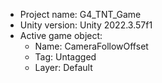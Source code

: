 <!-- UNITY CODE ASSIST INSTRUCTIONS START -->
- Project name: G4_TNT_Game
- Unity version: Unity 2022.3.57f1
- Active game object:
  - Name: CameraFollowOffset
  - Tag: Untagged
  - Layer: Default
<!-- UNITY CODE ASSIST INSTRUCTIONS END -->